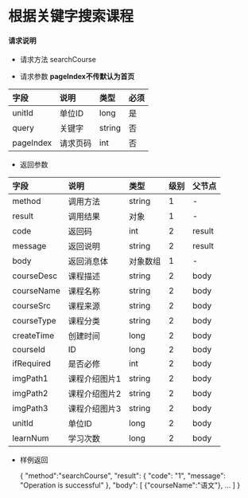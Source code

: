 # 根据关键字搜索课程

#### **请求说明**

* 请求方法 searchCourse

* 请求参数
**pageIndex不传默认为首页**


| 字段 | 说明 | 类型 | 必须 |
| :--- | :--- | :--- | :--- |
| unitId| 单位ID | long | 是 |
| query | 关键字 | string | 否 |
| pageIndex| 请求页码 | int | 否 |

* 返回参数

| 字段 | 说明 | 类型 | 级别 | 父节点 |
| :--- | :--- | :--- | :--- | :--- |
| method| 调用方法 | string | 1 | - |
| result | 调用结果 | 对象 | 1 | - |
| code | 返回码| int | 2 | result |
| message| 返回说明 | string | 2 | result |
| body | 返回消息体 | 对象数组 | 1 | - |
| courseDesc| 课程描述 | string | 2 |body |
| courseName| 课程名称 | string | 2 |body |
| courseSrc| 课程来源 | string | 2 |body |
| courseType| 课程分类 | string | 2 |body |
| createTime| 创建时间 | long| 2 |body |
| courseId| ID | long | 2 |body |
| ifRequired | 是否必修 | int | 2 |body |
| imgPath1| 课程介绍图片1 | string | 2 |body |
| imgPath2| 课程介绍图片2 | string | 2 |body |
| imgPath3| 课程介绍图片3 | string | 2 |body |
| unitId| 单位ID | long | 2 |body |
| learnNum| 学习次数 | long | 2 |body |

* 样例返回

    
    {
        "method":"searchCourse",
        "result":
        {
            "code": "1",
            "message": "Operation is successful"
        },
        "body":
        [
           {"courseName":"语文"},
            ...
        ] 
    }

